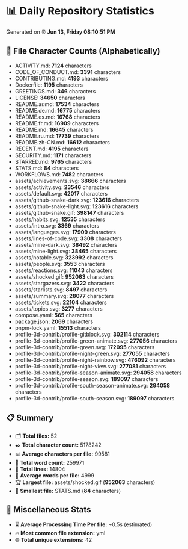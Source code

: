 # 📊 Daily Repository Statistics
Generated on ⏰ **Jun 13, Friday 08:10:51 PM**

## 📂 File Character Counts (Alphabetically)
- ACTIVITY.md: **7124** characters
- CODE_OF_CONDUCT.md: **3391** characters
- CONTRIBUTING.md: **4193** characters
- Dockerfile: **1195** characters
- GREETINGS.md: **346** characters
- LICENSE: **34650** characters
- README.ar.md: **17534** characters
- README.de.md: **16775** characters
- README.es.md: **16768** characters
- README.fr.md: **16909** characters
- README.md: **16645** characters
- README.ru.md: **17739** characters
- README.zh-CN.md: **16612** characters
- RECENT.md: **4195** characters
- SECURITY.md: **1171** characters
- STARRED.md: **9765** characters
- STATS.md: **84** characters
- WORKFLOWS.md: **7482** characters
- assets/achievements.svg: **38666** characters
- assets/activity.svg: **23546** characters
- assets/default.svg: **42017** characters
- assets/github-snake-dark.svg: **123616** characters
- assets/github-snake-light.svg: **123616** characters
- assets/github-snake.gif: **398147** characters
- assets/habits.svg: **12535** characters
- assets/intro.svg: **3369** characters
- assets/languages.svg: **17909** characters
- assets/lines-of-code.svg: **3308** characters
- assets/mine-dark.svg: **38492** characters
- assets/mine-light.svg: **38465** characters
- assets/notable.svg: **323992** characters
- assets/people.svg: **3553** characters
- assets/reactions.svg: **11043** characters
- assets/shocked.gif: **952063** characters
- assets/stargazers.svg: **3422** characters
- assets/starlists.svg: **8497** characters
- assets/summary.svg: **28077** characters
- assets/tickets.svg: **22104** characters
- assets/topics.svg: **3277** characters
- compose.yaml: **565** characters
- package.json: **2069** characters
- pnpm-lock.yaml: **15513** characters
- profile-3d-contrib/profile-gitblock.svg: **302114** characters
- profile-3d-contrib/profile-green-animate.svg: **277056** characters
- profile-3d-contrib/profile-green.svg: **172095** characters
- profile-3d-contrib/profile-night-green.svg: **277055** characters
- profile-3d-contrib/profile-night-rainbow.svg: **476092** characters
- profile-3d-contrib/profile-night-view.svg: **277081** characters
- profile-3d-contrib/profile-season-animate.svg: **294058** characters
- profile-3d-contrib/profile-season.svg: **189097** characters
- profile-3d-contrib/profile-south-season-animate.svg: **294058** characters
- profile-3d-contrib/profile-south-season.svg: **189097** characters

## 📋 Summary
- 🗂️ **Total files:** 52
- ✒️ **Total character count:** 5178242
- 📊 **Average characters per file:** 99581
- 📝 **Total word count:** 259971
- 🧾 **Total lines:** 14804
- 📐 **Average words per file:** 4999
- 🏆 **Largest file:** assets/shocked.gif (**952063** characters)
- 🥉 **Smallest file:** STATS.md (**84** characters)

## 🌟 Miscellaneous Stats
- ⌛ **Average Processing Time Per file:** ~0.5s (estimated)
- 🔥 **Most common file extension:** yml
- 🌐 **Total unique extensions:** 42

